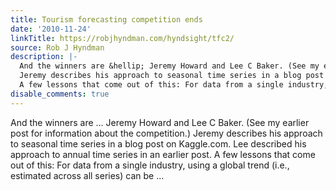 ```yaml
---
title: Tourism forecasting competition ends
date: '2010-11-24'
linkTitle: https://robjhyndman.com/hyndsight/tfc2/
source: Rob J Hyndman
description: |-
  And the winners are &hellip; Jeremy Howard and Lee C Baker. (See my earlier post for information about the competition.)
  Jeremy describes his approach to seasonal time series in a blog post on Kaggle.com. Lee described his approach to annual time series in an earlier post.
  A few lessons that come out of this: For data from a single industry, using a global trend (i.e., estimated across all series) can be ...
disable_comments: true
---
```

And the winners are &hellip; Jeremy Howard and Lee C Baker. (See my earlier post for information about the competition.)
Jeremy describes his approach to seasonal time series in a blog post on Kaggle.com. Lee described his approach to annual time series in an earlier post.
A few lessons that come out of this: For data from a single industry, using a global trend (i.e., estimated across all series) can be ...